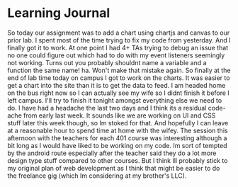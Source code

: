 # Learning Journal

So today our assignment was to add a chart using chartjs and canvas to our prior lab. I spent most of the time trying to fix my code from yesterday. And I finally got it to work. At one point I had 4+ TAs trying to debug an issue that no one could figure out which had to do with my event listeners seemingly not working. Turns out you probably shouldnt name a variable and a function the same name! ha. Won't make that mistake again. So finally at the end of lab time today on campus I got to work on the charts. It was easier to get a chart into the site than it is to get the data to feed. I am headed home on the bus right now so I can actually see my wife so I didnt finish it before I left campus. I'll try to finish it tonight amongst everything else we need to do. I have had a headache the last two days and I think its a residual code-ache from early last week. It sounds like we are working on UI and CSS stuff later this week though, so Im stoked for that. And hopefully I can leave at a reasonable hour to spend time at home with the wifey. The session this afternoon with the teachers for each 401 course was interesting although a bit long as I would have liked to be working on my code. Im sort of tempted by the android route especially after the teacher said they do a lot more design type stuff compared to other courses. But I think Ill probably stick to my original plan of web development as I think that might be easier to do the freelance gig (which Im considering at my brother's LLC).
